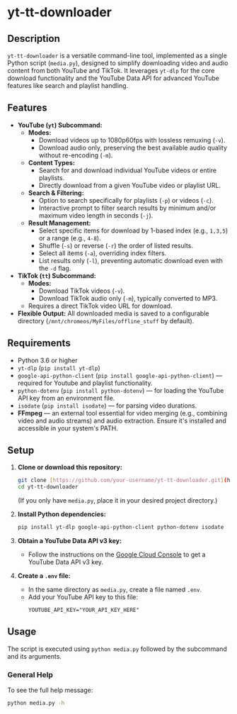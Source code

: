 # yt-tt-downloader

## Description
`yt-tt-downloader` is a versatile command-line tool, implemented as a single Python script (`media.py`), designed to simplify downloading video and audio content from both YouTube and TikTok. It leverages `yt-dlp` for the core download functionality and the YouTube Data API for advanced YouTube features like search and playlist handling.

## Features
* **YouTube (`yt`) Subcommand:**
    * **Modes:**
        * Download videos up to 1080p60fps with lossless remuxing (`-v`).
        * Download audio only, preserving the best available audio quality without re-encoding (`-m`).
    * **Content Types:**
        * Search for and download individual YouTube videos or entire playlists.
        * Directly download from a given YouTube video or playlist URL.
    * **Search & Filtering:**
        * Option to search specifically for playlists (`-p`) or videos (`-c`).
        * Interactive prompt to filter search results by minimum and/or maximum video length in seconds (`-j`).
    * **Result Management:**
        * Select specific items for download by 1-based index (e.g., `1,3,5`) or a range (e.g., `4-8`).
        * Shuffle (`-s`) or reverse (`-r`) the order of listed results.
        * Select all items (`-a`), overriding index filters.
        * List results only (`-l`), preventing automatic download even with the `-d` flag.
* **TikTok (`tt`) Subcommand:**
    * **Modes:**
        * Download TikTok videos (`-v`).
        * Download TikTok audio only (`-m`), typically converted to MP3.
    * Requires a direct TikTok video URL for download.
* **Flexible Output:** All downloaded media is saved to a configurable directory (`/mnt/chromeos/MyFiles/offline_stuff` by default).

## Requirements
* Python 3.6 or higher
* `yt-dlp` (`pip install yt-dlp`)
* `google-api-python-client` (`pip install google-api-python-client`) — required for Youtube and playlist functionality.
* `python-dotenv` (`pip install python-dotenv`) — for loading the YouTube API key from an environment file.
* `isodate` (`pip install isodate`) — for parsing video durations.
* **FFmpeg** — an external tool essential for video merging (e.g., combining video and audio streams) and audio extraction. Ensure it's installed and accessible in your system's PATH.

## Setup
1.  **Clone or download this repository:**
    ```bash
    git clone [https://github.com/your-username/yt-tt-downloader.git](https://github.com/your-username/yt-tt-downloader.git) # Replace with your actual repo URL
    cd yt-tt-downloader
    ```
    (If you only have `media.py`, place it in your desired project directory.)

2.  **Install Python dependencies:**
    ```bash
    pip install yt-dlp google-api-python-client python-dotenv isodate
    ```

3.  **Obtain a YouTube Data API v3 key:**
    * Follow the instructions on the [Google Cloud Console](https://console.cloud.google.com/apis/credentials) to get a YouTube Data API v3 key.

4.  **Create a `.env` file:**
    * In the same directory as `media.py`, create a file named `.env`.
    * Add your YouTube API key to this file:
        ```dotenv
        YOUTUBE_API_KEY="YOUR_API_KEY_HERE"
        ```

## Usage

The script is executed using `python media.py` followed by the subcommand and its arguments.

### General Help
To see the full help message:
```bash
python media.py -h
